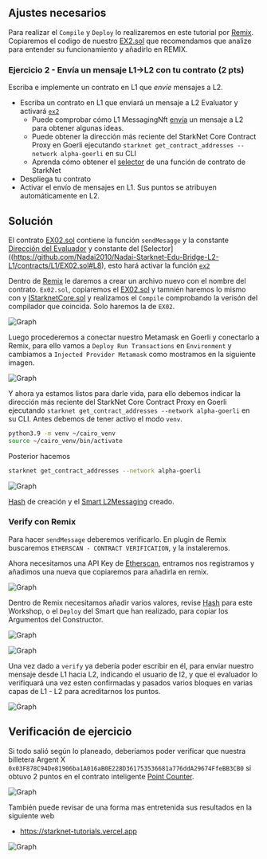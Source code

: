 ## Ajustes necesarios

Para realizar el `Compile` y `Deploy` lo realizaremos en este tutorial por [Remix](https://remix.ethereum.org/). Copiaremos el codigo de nuestro [EX2.sol](https://github.com/Nadai2010/Nadai-Starknet-Edu-Bridge-L2-L1/contracts/L1/EX02.sol) que recomendamos que analize para entender su funcionamiento y añadirlo en REMIX.

### Ejercicio 2 - Envía un mensaje L1→L2 con tu contrato (2 pts)

Escriba e implemente un contrato en L1 que *envíe* mensajes a L2.

- Escriba un contrato en L1 que enviará un mensaje a L2 Evaluator y activará [`ex2`](contracts/Evaluator.cairo#L221)
  - Puede comprobar cómo L1 MessagingNft [envía](contratos/L1/MessagingNft.sol#L47) un mensaje a L2 para obtener algunas ideas.
  - Puede obtener la dirección más reciente del StarkNet Core Contract Proxy en Goerli ejecutando `starknet get_contract_addresses --network alpha-goerli` en su CLI
  - Aprenda cómo obtener el [selector](https://starknet.io/docs/hello_starknet/l1l2.html#receive-a-message-from-l1) de una función de contrato de StarkNet
- Despliega tu contrato
- Activar el envío de mensajes en L1. Sus puntos se atribuyen automáticamente en L2.


## Solución

El contrato [EX02.sol](https://github.com/Nadai2010/Nadai-Starknet-Edu-Bridge-L2-L1/contracts/L1/EX02.sol) contiene la función `sendMesagge` y la constante [Dirección del Evaluador](https://github.com/Nadai2010/Nadai-Starknet-Edu-Bridge-L2-L1/contracts/L1/EX02.sol#L6) y constante del [Selector]((https://github.com/Nadai2010/Nadai-Starknet-Edu-Bridge-L2-L1/contracts/L1/EX02.sol#L8), esto hará activar la función [`ex2`](contracts/Evaluator.cairo#L221)

Dentro de [Remix](https://remix.ethereum.org/) le daremos a crear un archivo nuevo con el nombre del contrato. `Ex02.sol`, copiaremos el [EX02.sol](https://github.com/Nadai2010/Nadai-Starknet-Edu-Bridge-L2-L1/contracts/L1/EX02.sol) y tamnién haremos lo mismo con y [IStarknetCore.sol](https://github.com/Nadai2010/Nadai-Starknet-Edu-Bridge-L2-L1/contracts/L1/IStarknetCore.sol) y realizamos el `Compile` comprobando la verisón del compilador que coincida. Solo haremos la de `EX02`.

![Graph](/contracts/Imagenes/compileex02.png)


Luego procederemos a conectar nuestro Metamask en Goerli y conectarlo a Remix, para ello vamos a `Deploy Run Transactions` en `Environment` y cambiamos a `Injected Provider Metamask` como mostramos en la siguiente imagen.

![Graph](/contracts/Imagenes/deployex02.png)

Y ahora ya estamos listos para darle vida, para ello debemos indicar la dirección más reciente del StarkNet Core Contract Proxy en Goerli ejecutando `starknet get_contract_addresses --network alpha-goerli` en su CLI. Antes debemos de tener activo el modo `venv`.

```bash
python3.9 -m venv ~/cairo_venv
source ~/cairo_venv/bin/activate
```

Posterior hacemos 

```bash
starknet get_contract_addresses --network alpha-goerli
```

![Graph](/contracts/Imagenes/contractrex02.png)

[Hash](https://goerli.etherscan.io/tx/0x8db0b625280b7b5dc8fa4e437070f62ced790f0337b82e2180e926d128ec992a) de creación y el [Smart L2Messaging](https://goerli.etherscan.io/address/0xf071f6848fd77958270c829728690f3a2c3ae476) creado.


### Verify con Remix

Para hacer `sendMessage` deberemos verificarlo. En plugin de Remix buscaremos `ETHERSCAN - CONTRACT VERIFICATION`, y la instaleremos.

Ahora necesitamos una API Key de [Etherscan](https://etherscan.io/myapikey), entramos nos registramos y añadimos una nueva que copiaremos para añadirla en remix.

![Graph](/contracts/Imagenes/apiex02.png)


Dentro de Remix necesitamos añadir varios valores, revise [Hash](https://goerli.etherscan.io/tx/0x8db0b625280b7b5dc8fa4e437070f62ced790f0337b82e2180e926d128ec992a) para este Workshop, o el `Deploy` del Smart que han realizado, para copiar los Argumentos del Constructor.

![Graph](/contracts/Imagenes/verifyex02.png)

![Graph](/contracts/Imagenes/verify2ex02.png)


Una vez dado a `verify` ya debería poder escribir en él, para enviar nuestro mensaje desde L1 hacia L2, indicando el usuario de l2, y que el evaluador lo verifiquará una vez esten confirmadas y pasados varios bloques en varias capas de L1 - L2 para acreditarnos los puntos.

![Graph](/contracts/Imagenes/verify2ex02.png)


## Verificación de ejercicio

Si todo salió según lo planeado, deberíamos poder verificar que nuestra billetera Argent X `0x03F878C94De81906ba1A016aB0E228D361753536681a776ddA29674FfeBB3CB0` si obtuvo 2 puntos en el contrato inteligente [Point Counter](https://goerli.voyager.online/contract/0x38ec18163a6923a96870f3d2b948a140df89d30120afdf90270b02c609f8a88).

![Graph](/contracts/Imagenes/balanceofex02.png)

También puede revisar de una forma mas entretenida sus resultados en la siguiente web 

* https://starknet-tutorials.vercel.app

![Graph](/contracts/Imagenes/puntosex02.png)








